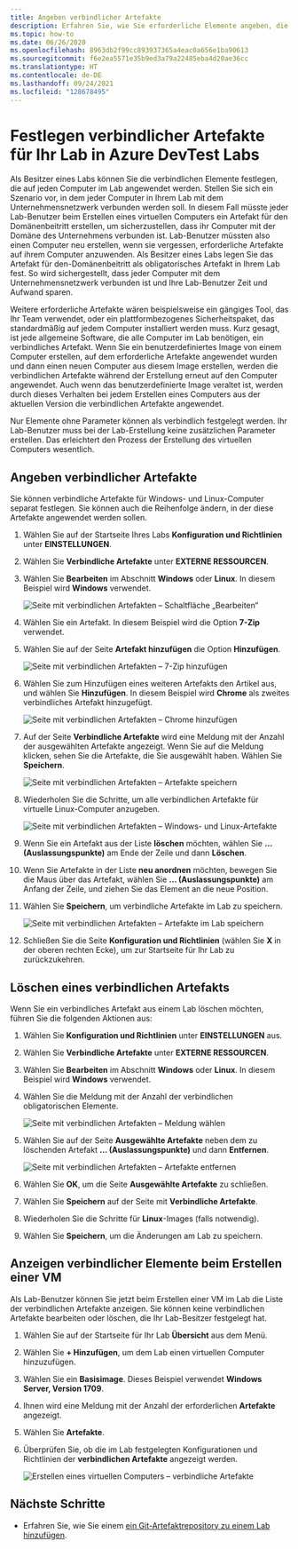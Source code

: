 ```yaml
---
title: Angeben verbindlicher Artefakte
description: Erfahren Sie, wie Sie erforderliche Elemente angeben, die vor der Installation der vom Benutzer ausgewählten Elemente auf virtuellen Computern (VMs) im Lab installiert werden müssen.
ms.topic: how-to
ms.date: 06/26/2020
ms.openlocfilehash: 8963db2f99cc893937365a4eac0a656e1ba90613
ms.sourcegitcommit: f6e2ea5571e35b9ed3a79a22485eba4d20ae36cc
ms.translationtype: HT
ms.contentlocale: de-DE
ms.lasthandoff: 09/24/2021
ms.locfileid: "128678495"
---
```

# <a name="specify-mandatory-artifacts-for-your-lab-in-azure-devtest-labs"></a>Festlegen verbindlicher Artefakte für Ihr Lab in Azure DevTest Labs
Als Besitzer eines Labs können Sie die verbindlichen Elemente festlegen, die auf jeden Computer im Lab angewendet werden. Stellen Sie sich ein Szenario vor, in dem jeder Computer in Ihrem Lab mit dem Unternehmensnetzwerk verbunden werden soll. In diesem Fall müsste jeder Lab-Benutzer beim Erstellen eines virtuellen Computers ein Artefakt für den Domänenbeitritt erstellen, um sicherzustellen, dass ihr Computer mit der Domäne des Unternehmens verbunden ist. Lab-Benutzer müssten also einen Computer neu erstellen, wenn sie vergessen, erforderliche Artefakte auf ihrem Computer anzuwenden. Als Besitzer eines Labs legen Sie das Artefakt für den-Domänenbeitritt als obligatorisches Artefakt in Ihrem Lab fest. So wird sichergestellt, dass jeder Computer mit dem Unternehmensnetzwerk verbunden ist und Ihre Lab-Benutzer Zeit und Aufwand sparen.
 
Weitere erforderliche Artefakte wären beispielsweise ein gängiges Tool, das Ihr Team verwendet, oder ein plattformbezogenes Sicherheitspaket, das standardmäßig auf jedem Computer installiert werden muss. Kurz gesagt, ist jede allgemeine Software, die alle Computer im Lab benötigen, ein verbindliches Artefakt. Wenn Sie ein benutzerdefiniertes Image von einem Computer erstellen, auf dem erforderliche Artefakte angewendet wurden und dann einen neuen Computer aus diesem Image erstellen, werden die verbindlichen Artefakte während der Erstellung erneut auf den Computer angewendet. Auch wenn das benutzerdefinierte Image veraltet ist, werden durch dieses Verhalten bei jedem Erstellen eines Computers aus der aktuellen Version die verbindlichen Artefakte angewendet. 
 
Nur Elemente ohne Parameter können als verbindlich festgelegt werden. Ihr Lab-Benutzer muss bei der Lab-Erstellung keine zusätzlichen Parameter erstellen. Das erleichtert den Prozess der Erstellung des virtuellen Computers wesentlich. 

## <a name="specify-mandatory-artifacts"></a>Angeben verbindlicher Artefakte
Sie können verbindliche Artefakte für Windows- und Linux-Computer separat festlegen. Sie können auch die Reihenfolge ändern, in der diese Artefakte angewendet werden sollen. 

1. Wählen Sie auf der Startseite Ihres Labs **Konfiguration und Richtlinien** unter **EINSTELLUNGEN**. 
3. Wählen Sie **Verbindliche Artefakte** unter **EXTERNE RESSOURCEN**. 
4. Wählen Sie **Bearbeiten** im Abschnitt **Windows** oder **Linux**. In diesem Beispiel wird **Windows** verwendet. 

    ![Seite mit verbindlichen Artefakten – Schaltfläche „Bearbeiten“](media/devtest-lab-mandatory-artifacts/mandatory-artifacts-edit-button.png)
4. Wählen Sie ein Artefakt. In diesem Beispiel wird die Option **7-Zip** verwendet. 
5. Wählen Sie auf der Seite **Artefakt hinzufügen** die Option **Hinzufügen**. 

    ![Seite mit verbindlichen Artefakten – 7-Zip hinzufügen](media/devtest-lab-mandatory-artifacts/add-seven-zip.png)
6. Wählen Sie zum Hinzufügen eines weiteren Artefakts den Artikel aus, und wählen Sie **Hinzufügen**. In diesem Beispiel wird **Chrome** als zweites verbindliches Artefakt hinzugefügt.

    ![Seite mit verbindlichen Artefakten – Chrome hinzufügen](media/devtest-lab-mandatory-artifacts/add-chrome.png)
7. Auf der Seite **Verbindliche Artefakte** wird eine Meldung mit der Anzahl der ausgewählten Artefakte angezeigt. Wenn Sie auf die Meldung klicken, sehen Sie die Artefakte, die Sie ausgewählt haben. Wählen Sie **Speichern**. 

    ![Seite mit verbindlichen Artefakten – Artefakte speichern](media/devtest-lab-mandatory-artifacts/save-artifacts.png)
8. Wiederholen Sie die Schritte, um alle verbindlichen Artefakte für virtuelle Linux-Computer anzugeben. 
    
    ![Seite mit verbindlichen Artefakten – Windows- und Linux-Artefakte](media/devtest-lab-mandatory-artifacts/windows-linux-artifacts.png)
9. Wenn Sie ein Artefakt aus der Liste **löschen** möchten, wählen Sie **... (Auslassungspunkte)** am Ende der Zeile und dann **Löschen**. 
10. Wenn Sie Artefakte in der Liste **neu anordnen** möchten, bewegen Sie die Maus über das Artefakt, wählen Sie **... (Auslassungspunkte)** am Anfang der Zeile, und ziehen Sie das Element an die neue Position. 
11. Wählen Sie **Speichern**, um verbindliche Artefakte im Lab zu speichern. 

    ![Seite mit verbindlichen Artefakten – Artefakte im Lab speichern](media/devtest-lab-mandatory-artifacts/save-to-lab.png)
12. Schließen Sie die Seite **Konfiguration und Richtlinien** (wählen Sie **X** in der oberen rechten Ecke), um zur Startseite für Ihr Lab zu zurückzukehren.  

## <a name="delete-a-mandatory-artifact"></a>Löschen eines verbindlichen Artefakts
Wenn Sie ein verbindliches Artefakt aus einem Lab löschen möchten, führen Sie die folgenden Aktionen aus: 

1. Wählen Sie **Konfiguration und Richtlinien** unter **EINSTELLUNGEN** aus. 
2. Wählen Sie **Verbindliche Artefakte** unter **EXTERNE RESSOURCEN**. 
3. Wählen Sie **Bearbeiten** im Abschnitt **Windows** oder **Linux**. In diesem Beispiel wird **Windows** verwendet. 
4. Wählen Sie die Meldung mit der Anzahl der verbindlichen obligatorischen Elemente. 

    ![Seite mit verbindlichen Artefakten – Meldung wählen](media/devtest-lab-mandatory-artifacts/select-message-artifacts.png)
5. Wählen Sie auf der Seite **Ausgewählte Artefakte** neben dem zu löschenden Artefakt **... (Auslassungspunkte)** und dann **Entfernen**. 
    
    ![Seite mit verbindlichen Artefakten – Artefakte entfernen](media/devtest-lab-mandatory-artifacts/remove-artifact.png)
6. Wählen Sie **OK**, um die Seite **Ausgewählte Artefakte** zu schließen. 
7. Wählen Sie **Speichern** auf der Seite mit **Verbindliche Artefakte**.
8. Wiederholen Sie die Schritte für **Linux**-Images (falls notwendig). 
9. Wählen Sie **Speichern**, um die Änderungen am Lab zu speichern. 

## <a name="view-mandatory-artifacts-when-creating-a-vm"></a>Anzeigen verbindlicher Elemente beim Erstellen einer VM
Als Lab-Benutzer können Sie jetzt beim Erstellen einer VM im Lab die Liste der verbindlichen Artefakte anzeigen. Sie können keine verbindlichen Artefakte bearbeiten oder löschen, die Ihr Lab-Besitzer festgelegt hat.

1. Wählen Sie auf der Startseite für Ihr Lab **Übersicht** aus dem Menü.
2. Wählen Sie **+ Hinzufügen**, um dem Lab einen virtuellen Computer hinzuzufügen. 
3. Wählen Sie ein **Basisimage**. Dieses Beispiel verwendet **Windows Server, Version 1709**.
4. Ihnen wird eine Meldung mit der Anzahl der erforderlichen **Artefakte** angezeigt. 
5. Wählen Sie **Artefakte**. 
6. Überprüfen Sie, ob die im Lab festgelegten Konfigurationen und Richtlinien der **verbindlichen Artefakte** angezeigt werden. 

    ![Erstellen eines virtuellen Computers – verbindliche Artefakte](media/devtest-lab-mandatory-artifacts/create-vm-artifacts.png)

## <a name="next-steps"></a>Nächste Schritte
* Erfahren Sie, wie Sie einem [ein Git-Artefaktrepository zu einem Lab hinzufügen](devtest-lab-add-artifact-repo.md).
